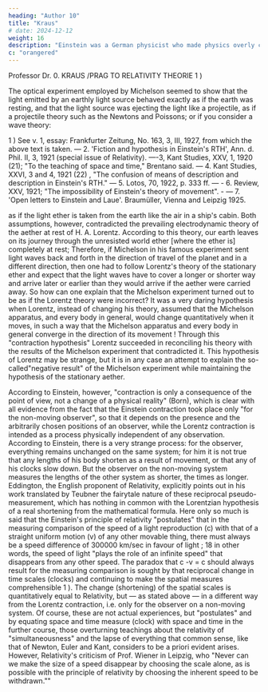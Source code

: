 ```yaml
---
heading: "Author 10"
title: "Kraus"
# date: 2024-12-12
weight: 16
description: "Einstein was a German physicist who made physics overly complicated by using arbitrary tensors"
c: "orangered"
---
```



Professor Dr. 0. KRAUS /PRAG TO RELATIVITY THEORIE 1 )

The optical experiment employed by Michelson seemed to show that the light emitted by an earthly light source behaved exactly as if the earth was resting, and that the light source was ejecting the light like a projectile, as if a projectile theory such as the Newtons and Poissons; or if you consider a wave theory:

1 ) See v. 1, essay: Frankfurter Zeitung, No. 163, 3, III, 1927, from which the above text is taken. — 2.
'Fiction and hypothesis in Einstein's RTH', Ann. d. Phil. II, 3, 1921 (special issue of Relativity). —-3, Kant
Studies, XXV, 1, 1920 (21); "To the teaching of space and time," Brentano said. — 4. Kant Studies,
XXVI, 3 and 4, 1921 (22) , "The confusion of means of description and description in Einstein's RTH."
— 5. Lotos, 70, 1922, p. 333 ff. — - 6. Review, XXV, 1921; "The impossibility of Einstein's theory of
movement". - — 7. 'Open letters to Einstein and Laue'. Braumüller, Vienna and Leipzig 1925.

as if the light ether is taken from the earth like the air in a ship's cabin. Both assumptions, however,
contradicted the prevailing electrodynamic theory of the aether at rest of H. A. Lorentz. According
to this theory, our earth leaves on its journey through the unresisted world ether [where the ether
is] completely at rest; Therefore, if Michelson in his famous experiment sent light waves back and
forth in the direction of travel of the planet and in a different direction, then one had to follow
Lorentz's theory of the stationary ether and expect that the light waves have to cover a longer or
shorter way and arrive later or earlier than they would arrive if the aether were carried away.
So how can one explain that the Michelson experiment turned out to be as if the Lorentz theory
were incorrect? It was a very daring hypothesis when Lorentz, instead of changing his theory,
assumed that the Michelson apparatus, and every body in general, would change quantitatively
when it moves, in such a way that the Michelson apparatus and every body in general converge in
the direction of its movement ! Through this "contraction hypothesis" Lorentz succeeded in
reconciling his theory with the results of the Michelson experiment that contradicted it. This
hypothesis of Lorentz may be strange, but it is in any case an attempt to explain the so-called"negative result" of the Michelson experiment while maintaining the hypothesis of the stationary
aether.

According to Einstein, however, "contraction is only a consequence of the point of view, not a
change of a physical reality" (Born), which is clear with all evidence from the fact that the Einstein
contraction took place only "for the non-moving observer", so that it depends on the presence and
the arbitrarily chosen positions of an observer, while the Lorentz contraction is intended as a process
physically independent of any observation.
According to Einstein, there is a very strange process: for the observer, everything remains
unchanged on the same system; for him it is not true that any lengths of his body shorten as a result
of movement, or that any of his clocks slow down. But the observer on the non-moving system
measures the lengths of the other system as shorter, the times as longer. Eddington, the English
proponent of Relativity, explicitly points out in his work translated by Teubner the fairytale nature of
these reciprocal pseudo-measurement, which has nothing in common with the Lorentzian
hypothesis of a real shortening from the mathematical formula.
Here only so much is said that the Einstein's principle of relativity "postulates" that in the measuring
comparison of the speed of a light reproduction (c) with that of a straight uniform motion (v) of any
other movable thing, there must always be a speed difference of 300000 km/sec in favour of light ;
18
in other words, the speed of light "plays the role of an infinite speed" that disappears from any other
speed. The paradox that c -v = c should always result for the measuring comparison is sought by that
reciprocal change in time scales (clocks) and continuing to make the spatial measures
comprehensible 1 ).
The change (shortening) of the spatial scales is quantitatively equal to Relativity, but — as stated
above — in a different way from the Lorentz contraction, i.e. only for the observer on a non-moving
system. Of course, these are not actual experiences, but "postulates" and by equating space and
time measure (clock) with space and time in the further course, those overturning teachings about
the relativity of "simultaneousness" and the lapse of everything that common sense, like that of
Newton, Euler and Kant, considers to be a priori evident arises. However, Relativity's criticism of Prof.
Wiener in Leipzig, who "Never can we make the size of a speed disappear by choosing the scale
alone, as is possible with the principle of relativity by choosing the inherent speed to be
withdrawn.""

